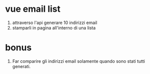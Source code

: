 # vue email list

1. attraverso l'api generare 10 indirizzi email 
2. stamparli in pagina all'interno di una lista

# bonus

1. Far comparire gli indirizzi email solamente quando sono stati tutti generati.